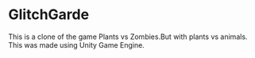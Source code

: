 # GlitchGarde
This is a clone of the game Plants vs Zombies.But with plants vs animals.
This was made using Unity Game Engine.

